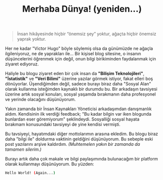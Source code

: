 ﻿---
layout: single
name: merhaba-dunya-yeniden
title: "Merhaba Dünya! (yeniden...)"
category: articles
---

> İnsan hikâyesinde hiçbir “önemsiz şey” yoktur, ağaçta hiçbir önemsiz yaprak yoktur.

Her ne kadar "Victor Hugo" böyle söylemiş olsa da günümüzde ne ağaçla ilgileniyoruz, ne de yaprakları ile... Bir kişisel blog sitesine, o insanın düşüncelerini öğrenmek için değil, onun bilgi birikiminden faydalanmak için ziyaret ediyoruz. 

Haliyle bu blogu ziyaret eden bir çok insan da **"Bilişim Teknolojileri"**, **"İstatistik"** ve **"Veri Bilimi"** üzerine yazılar görmek istiyor, fakat elleri boş dönüyorlar. Üşendiğimden değil, sadece burayı biraz daha "Sosyal Alan" olarak kullanma isteğimden kaynaklı bir durumdu bu. Bir arkadaşın tavsiyesi üzerine artık sosyal konuları, sosyal yaşamda bırakmanın daha profesyonel ve yerinde olacağını düşünüyorum.

Yakın zamanda bir İnsan Kaynakları Yöneticisi arkadaşımdan danışmanlık aldım. Kendisinin ilk verdiği feedback; "Bu kadar bilgin var iken blogunda bunlardan eser göremiyorum" şeklindeydi. Sosyalliği sosyal hayata bırakmam konusundaki tavsiyeyi de yine kendisi vermişti.

Bu tavsiyeyi, hayatımdaki diğer mottolarımın arasına ekledim. Bu blogu biraz daha "bilgi ile" doldurma vaktinin geldiğini düşünüyorum. Bu sebeple eski post yazılarını arşive kaldırdım. *(Muhtemelen yakın bir zamanda da tamamen silerim.)* 

Burayı artık daha çok makale ve bilgi paylaşımında bulunacağım bir platform olarak  kullanmayı düşünüyorum. Bu yüzden:
```bash
Hello World! (Again...)
```